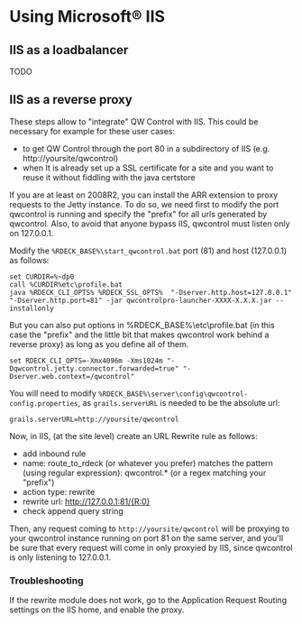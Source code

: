 # Using Microsoft&reg; IIS

<!---
Original: http://support.qwcontrol.com/customer/en/portal/articles/2819414-install-qwcontrol-pro-team-launcher-on-windows
--->

## IIS as a loadbalancer

TODO

## IIS as a reverse proxy

These steps allow to "integrate" QW Control with IIS. This could be necessary for example for these user cases:

- to get QW Control through the port 80 in a subdirectory of IIS (e.g. http://yoursite/qwcontrol)
- when It is already set up a SSL certificate for a site and you want to reuse it without fiddling with the java certstore

If you are at least on 2008R2, you can install the ARR extension to proxy requests to the Jetty instance. To do so, we need first to modify the port qwcontrol is running and specify the "prefix" for all urls generated by qwcontrol. Also, to avoid that anyone bypass IIS, qwcontrol must listen only on 127.0.0.1.

Modify the `%RDECK_BASE%\start_qwcontrol.bat` port (81) and host (127.0.0.1) as follows:

```
set CURDIR=%~dp0
call %CURDIR%etc\profile.bat
java %RDECK_CLI_OPTS% %RDECK_SSL_OPTS%  "-Dserver.http.host=127.0.0.1" "-Dserver.http.port=81" -jar qwcontrolpro-launcher-XXXX-X.X.X.jar --installonly
```

But you can also put options in %RDECK_BASE%\etc\profile.bat (in this case the "prefix" and the little bit that makes qwcontrol work behind a reverse proxy) as long as you define all of them.

```
set RDECK_CLI_OPTS=-Xmx4096m -Xms1024m "-Dqwcontrol.jetty.connector.forwarded=true" "-Dserver.web.context=/qwcontrol"
```

You will need to modify `%RDECK_BASE%\server\config\qwcontrol-config.properties`, as `grails.serverURL` is needed to be the absolute url:

```
grails.serverURL=http://yoursite/qwcontrol
```

Now, in IIS, (at the site level) create an URL Rewrite rule as follows:

- add inbound rule
- name: route_to_rdeck (or whatever you prefer) matches the pattern (using regular expression): qwcontrol.\* (or a regex matching your "prefix")
- action type: rewrite
- rewrite url: http://127.0.0.1:81/{R:0}
- check append query string

Then, any request coming to `http://yoursite/qwcontrol` will be proxying to your qwcontrol instance running on port 81 on the same server, and you'll be sure that every request will come in only proxyied by IIS, since qwcontrol is only listening to 127.0.0.1.

### Troubleshooting

If the rewrite module does not work, go to the Application Request Routing settings on the IIS home, and enable the proxy.

